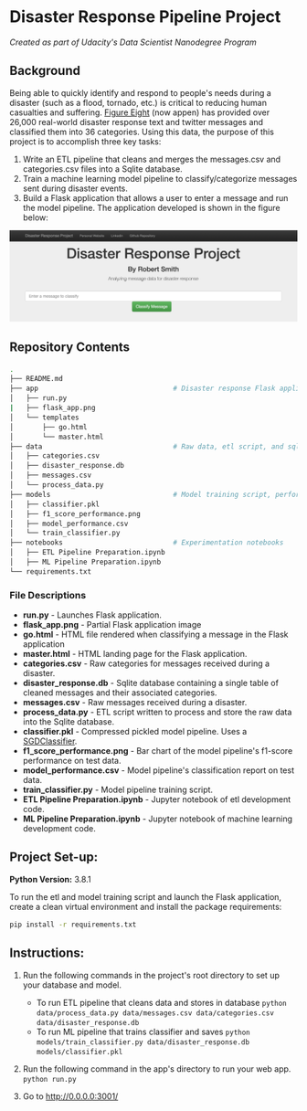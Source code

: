 # Disaster Response Pipeline Project
*Created as part of Udacity's Data Scientist Nanodegree Program*

## Background 
Being able to quickly identify and respond to people's needs during a disaster (such as a flood, tornado, etc.) is 
critical to reducing human casualties and suffering. [Figure Eight](https://appen.com) (now appen) has provided over 
26,000 real-world disaster response text and twitter messages and classified them into 36 categories. Using this data, 
the purpose of this project is to accomplish three key tasks:
1. Write an ETL pipeline that cleans and merges the messages.csv and categories.csv files into a Sqlite database.
2. Train a machine learning model pipeline to classify/categorize messages sent during disaster events.
3. Build a Flask application that allows a user to enter a message and run the model pipeline. The application 
developed is shown in the figure below:
  
![Flask Application](app/flask_app.png)

## Repository Contents
```bash
.
├── README.md
├── app                                 # Disaster response Flask application files
│   ├── run.py
|   ├── flask_app.png
│   └── templates
│       ├── go.html
│       └── master.html
├── data                                # Raw data, etl script, and sqlite database
│   ├── categories.csv
│   ├── disaster_response.db
│   ├── messages.csv
│   └── process_data.py
├── models                              # Model training script, performance results, and picked classifier
│   ├── classifier.pkl
│   ├── f1_score_performance.png
│   ├── model_performance.csv
│   └── train_classifier.py
├── notebooks                           # Experimentation notebooks
│   ├── ETL Pipeline Preparation.ipynb
│   ├── ML Pipeline Preparation.ipynb
└── requirements.txt


```

### File Descriptions
* **run.py** - Launches Flask application.
* **flask_app.png** - Partial Flask application image
* **go.html** - HTML file rendered when classifying a message in the Flask application
* **master.html** - HTML landing page for the Flask application.
* **categories.csv** - Raw categories for messages received during a disaster.
* **disaster_response.db** - Sqlite database containing a single table of cleaned messages and their associated 
categories.  
* **messages.csv** - Raw messages received during a disaster.
* **process_data.py** - ETL script written to process and store the raw data into the Sqlite database.
* **classifier.pkl** - Compressed pickled model pipeline. Uses a 
[SGDClassifier](https://scikit-learn.org/stable/modules/generated/sklearn.linear_model.SGDClassifier.html).
* **f1_score_performance.png** - Bar chart of the model pipeline's f1-score performance on test data.
* **model_performance.csv** - Model pipeline's classification report on test data.
* **train_classifier.py** - Model pipeline training script. 
* **ETL Pipeline Preparation.ipynb** - Jupyter notebook of etl development code.
* **ML Pipeline Preparation.ipynb** - Jupyter notebook of machine learning development code.



## Project Set-up:
**Python Version:** 3.8.1  
  
To run the etl and model training script and launch the Flask application, create a clean virtual environment and 
install the package requirements:   
```bash 
pip install -r requirements.txt 
```

## Instructions:
1. Run the following commands in the project's root directory to set up your database and model.

    - To run ETL pipeline that cleans data and stores in database
        `python data/process_data.py data/messages.csv data/categories.csv data/disaster_response.db`
    - To run ML pipeline that trains classifier and saves
        `python models/train_classifier.py data/disaster_response.db models/classifier.pkl`

2. Run the following command in the app's directory to run your web app.
    `python run.py`

3. Go to http://0.0.0.0:3001/
